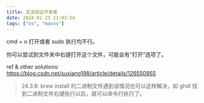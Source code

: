 ```yaml
---
title: 无法验证开发者
date: 2024-01-23 21:03:54
tags: ["os", "macos"]
---
```

cmd + o 打开或者 sudo 执行均不行。

你可以尝试到文件夹中右键打开这个文件，可能会有“打开”选项了。

ref & other solutions: https://blog.csdn.net/suxiang198/article/details/126550955

> 24.3.8: brew install 的二进制文件遇到该情况也可以这样解决，如 ghdl 找到二进制文件右键执行以后，就可以命令行执行了。

